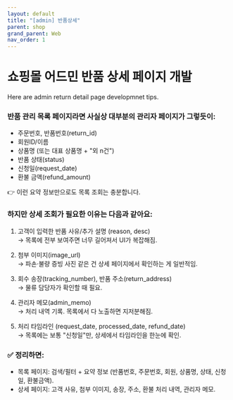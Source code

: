 ```yaml
---
layout: default
title: "[admin] 반품상세"
parent: shop
grand_parent: Web
nav_order: 1
---
```


# 쇼핑몰 어드민 반품 상세 페이지 개발

Here are admin return detail page developmnet tips.

### 반품 관리 목록 페이지라면 사실상 대부분의 관리자 페이지가 그렇듯이:
* 주문번호, 반품번호(return_id)
* 회원ID/이름
* 상품명 (또는 대표 상품명 + "외 n건")
* 반품 상태(status)
* 신청일(request_date)
* 환불 금액(refund_amount)
   
👉 이런 요약 정보만으로도 목록 조회는 충분합니다.

### 하지만 상세 조회가 필요한 이유는 다음과 같아요:
1. 고객이 입력한 반품 사유/추가 설명 (reason, desc)  
  → 목록에 전부 보여주면 너무 길어져서 UI가 복잡해짐.

2. 첨부 이미지(image_url)  
  → 파손·불량 증빙 사진 같은 건 상세 페이지에서 확인하는 게 일반적임.

3. 회수 송장(tracking_number), 반품 주소(return_address)  
  → 물류 담당자가 확인할 때 필요.

4. 관리자 메모(admin_memo)  
  → 처리 내역 기록. 목록에서 다 노출하면 지저분해짐.

5. 처리 타임라인 (request_date, processed_date, refund_date)  
  → 목록에는 보통 "신청일"만, 상세에서 타임라인을 한눈에 확인.

### ✅ 정리하면:
* 목록 페이지: 검색/필터 + 요약 정보 (반품번호, 주문번호, 회원, 상품명, 상태, 신청일, 환불금액).
* 상세 페이지: 고객 사유, 첨부 이미지, 송장, 주소, 환불 처리 내역, 관리자 메모.
